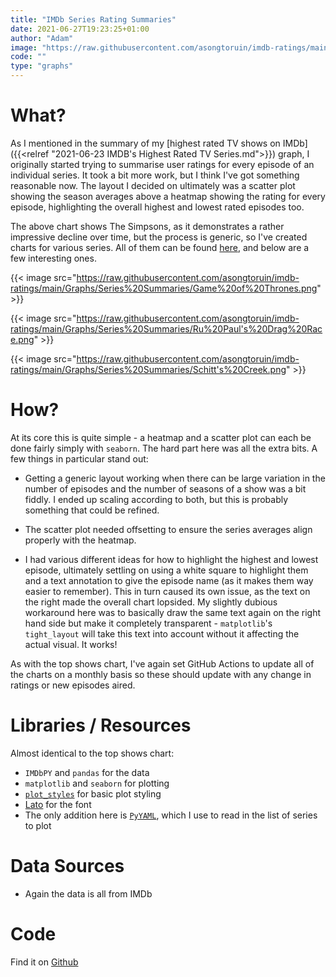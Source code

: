 ```yaml
---
title: "IMDb Series Rating Summaries"
date: 2021-06-27T19:23:25+01:00
author: "Adam"
image: "https://raw.githubusercontent.com/asongtoruin/imdb-ratings/main/Graphs/Series%20Summaries/The%20Simpsons.png"
code: ""
type: "graphs"
---
```


# What?
As I mentioned in the summary of my [highest rated TV shows on IMDb]({{<relref "2021-06-23 IMDB's Highest Rated TV Series.md">}}) graph, I originally started trying to summarise user ratings for every episode of an individual series. It took a bit more work, but I think I've got something reasonable now. The layout I decided on ultimately was a scatter plot showing the season averages above a heatmap showing the rating for every episode, highlighting the overall highest and lowest rated episodes too.

The above chart shows The Simpsons, as it demonstrates a rather impressive decline over time, but the process is generic, so I've created charts for various series. All of them can be found [here](<https://github.com/asongtoruin/imdb-ratings/tree/main/Graphs/Series%20Summaries>), and below are a few interesting ones.

{{< image src="https://raw.githubusercontent.com/asongtoruin/imdb-ratings/main/Graphs/Series%20Summaries/Game%20of%20Thrones.png" >}}

{{< image src="https://raw.githubusercontent.com/asongtoruin/imdb-ratings/main/Graphs/Series%20Summaries/Ru%20Paul's%20Drag%20Race.png" >}}

{{< image src="https://raw.githubusercontent.com/asongtoruin/imdb-ratings/main/Graphs/Series%20Summaries/Schitt's%20Creek.png" >}}

# How?
At its core this is quite simple - a heatmap and a scatter plot can each be done fairly simply with `seaborn`. The hard part here was all the extra bits. A few things in particular stand out:

- Getting a generic layout working when there can be large variation in the number of episodes and the number of seasons of a show was a bit fiddly. I ended up scaling according to both, but this is probably something that could be refined.

- The scatter plot needed offsetting to ensure the series averages align properly with the heatmap.

- I had various different ideas for how to highlight the highest and lowest episode, ultimately settling on using a white square to highlight them and a text annotation to give the episode name (as it makes them way easier to remember). This in turn caused its own issue, as the text on the right made the overall chart lopsided. My slightly dubious workaround here was to basically draw the same text again on the right hand side but make it completely transparent - `matplotlib`'s `tight_layout` will take this text into account without it affecting the actual visual. It works!

As with the top shows chart, I've again set GitHub Actions to update all of the charts on a monthly basis so these should update with any change in ratings or new episodes aired.

# Libraries / Resources
Almost identical to the top shows chart:

- `IMDbPY` and `pandas` for the data
- `matplotlib` and `seaborn` for plotting
- [`plot_styles`](<https://github.com/asongtoruin/plot_styles>) for basic plot styling
- [Lato](<https://fonts.google.com/specimen/Lato>) for the font
- The only addition here is [`PyYAML`](https://pyyaml.org/), which I use to read in the list of series to plot

# Data Sources
- Again the data is all from IMDb

# Code
Find it on [Github](<https://github.com/asongtoruin/imdb-ratings/blob/main/series_summary.py>)